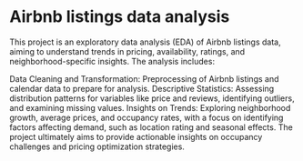# Airbnb listings data analysis

This project is an exploratory data analysis (EDA) of Airbnb listings data, aiming to understand trends in pricing, availability, ratings, and neighborhood-specific insights. The analysis includes:

Data Cleaning and Transformation: Preprocessing of Airbnb listings and calendar data to prepare for analysis.
Descriptive Statistics: Assessing distribution patterns for variables like price and reviews, identifying outliers, and examining missing values.
Insights on Trends: Exploring neighborhood growth, average prices, and occupancy rates, with a focus on identifying factors affecting demand, such as location rating and seasonal effects.
The project ultimately aims to provide actionable insights on occupancy challenges and pricing optimization strategies.
